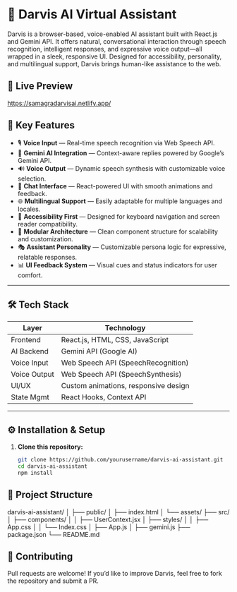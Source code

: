 # 🧠 Darvis AI Virtual Assistant

Darvis is a browser-based, voice-enabled AI assistant built with React.js and Gemini API. It offers natural, conversational interaction through speech recognition, intelligent responses, and expressive voice output—all wrapped in a sleek, responsive UI. Designed for accessibility, personality, and multilingual support, Darvis brings human-like assistance to the web.


## 🚀 Live Preview
https://samagradarvisai.netlify.app/


## 🌟 Key Features

- 🎙️ **Voice Input** — Real-time speech recognition via Web Speech API.
- 🧠 **Gemini AI Integration** — Context-aware replies powered by Google’s Gemini API.
- 🔊 **Voice Output** — Dynamic speech synthesis with customizable voice selection.
- 💬 **Chat Interface** — React-powered UI with smooth animations and feedback.
- 🌐 **Multilingual Support** — Easily adaptable for multiple languages and locales.
- 🦾 **Accessibility First** — Designed for keyboard navigation and screen reader compatibility.
- 🧩 **Modular Architecture** — Clean component structure for scalability and customization.
- 🎭 **Assistant Personality** — Customizable persona logic for expressive, relatable responses.
- 📊 **UI Feedback System** — Visual cues and status indicators for user comfort.

---

## 🛠️ Tech Stack

| Layer         | Technology                           |
|---------------|--------------------------------------|
| Frontend      | React.js, HTML, CSS, JavaScript      |
| AI Backend    | Gemini API (Google AI)               |
| Voice Input   | Web Speech API (SpeechRecognition)   |
| Voice Output  | Web Speech API (SpeechSynthesis)     |
| UI/UX         | Custom animations, responsive design |
| State Mgmt    | React Hooks, Context API             |

---

## ⚙️ Installation & Setup

1. **Clone this repository:**
   ```bash
   git clone https://github.com/yourusername/darvis-ai-assistant.git
   cd darvis-ai-assistant
   npm install

## 📂 Project Structure
darvis-ai-assistant/
│
├── public/
│ ├── index.html
│ └── assets/
├── src/
│ ├── components/
│ │ ├── UserContext.jsx
│ ├── styles/
│ │ ├── App.css
│ │ └── Index.css
│ ├── App.js
│ ├── gemini.js
├── package.json
└── README.md

## 🤝 Contributing
Pull requests are welcome!
If you’d like to improve Darvis, feel free to fork the repository and submit a PR.
   

